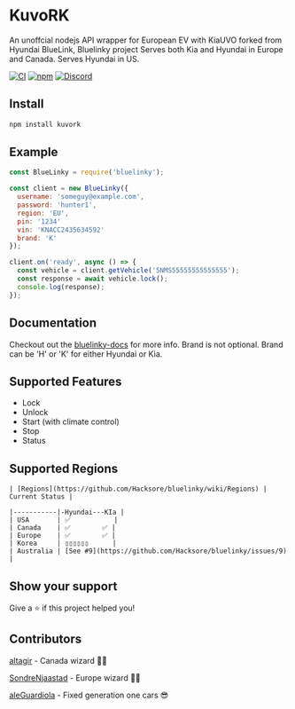 # KuvoRK

An unoffcial nodejs API wrapper for European EV with KiaUVO forked from Hyundai BlueLink, Bluelinky project
Serves both Kia and Hyundai in Europe and Canada. Serves Hyundai in US. 

[![CI](https://img.shields.io/circleci/build/github/Hacksore/bluelinky.svg)](https://circleci.com/gh/Hacksore/bluelinky/tree/master)
[![npm](https://img.shields.io/npm/v/bluelinky.svg)](https://www.npmjs.com/package/bluelinky)
[![Discord](https://img.shields.io/discord/652755205041029120)](https://discord.gg/HwnG8sY)

## Install
```sh
npm install kuvork
```

## Example
```javascript
const BlueLinky = require('bluelinky');

const client = new BlueLinky({
  username: 'someguy@example.com',
  password: 'hunter1',
  region: 'EU',
  pin: '1234'
  vin: 'KNACC2435634592'
  brand: 'K'
});

client.on('ready', async () => {
  const vehicle = client.getVehicle('5NMS55555555555555');
  const response = await vehicle.lock();
  console.log(response);
});

```

## Documentation
Checkout out the [bluelinky-docs](https://hacksore.github.io/bluelinky-docs/) for more info.
Brand is not optional. Brand can be 'H' or 'K' for either Hyundai or Kia.

## Supported Features
- Lock
- Unlock
- Start (with climate control)
- Stop
- Status

## Supported Regions
```
| [Regions](https://github.com/Hacksore/bluelinky/wiki/Regions) | Current Status |

|-----------|-Hyundai---KIa |
| USA       | ✅           |
| Canada    | ✅        ✅ |
| Europe    | ✅        ✅ |
| Korea     | ▯▯▯▯▯▯      | 
| Australia | [See #9](https://github.com/Hacksore/bluelinky/issues/9)   |
```

## Show your support

Give a ⭐️ if this project helped you!

## Contributors

[altagir](https://github.com/altagir) - Canada wizard 🧙‍♂️

[SondreNjaastad](https://github.com/SondreNjaastad) - Europe wizard 🧙‍♂️

[aleGuardiola](https://github.com/aleGuardiola) - Fixed generation one cars 😎
